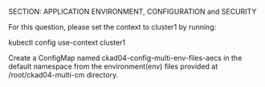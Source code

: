 SECTION: APPLICATION ENVIRONMENT, CONFIGURATION and SECURITY


For this question, please set the context to cluster1 by running:


kubectl config use-context cluster1



Create a ConfigMap named ckad04-config-multi-env-files-aecs in the default namespace from the environment(env) files provided at /root/ckad04-multi-cm directory.